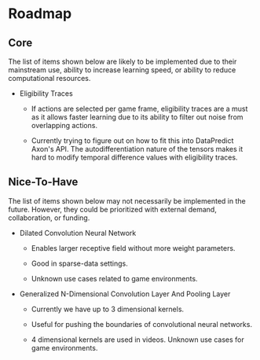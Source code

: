# Roadmap

## Core

The list of items shown below are likely to be implemented due to their mainstream use, ability to increase learning speed, or ability to reduce computational resources.

* Eligibility Traces

  * If actions are selected per game frame, eligibility traces are a must as it allows faster learning due to its ability to filter out noise from overlapping actions.

  * Currently trying to figure out on how to fit this into DataPredict Axon's API. The autodifferentiation nature of the tensors makes it hard to modify temporal difference values with eligibility traces.

## Nice-To-Have

The list of items shown below may not necessarily be implemented in the future. However, they could be prioritized with external demand, collaboration, or funding.

* Dilated Convolution Neural Network

  * Enables larger receptive field without more weight parameters.

  * Good in sparse-data settings.

  * Unknown use cases related to game environments.

* Generalized N-Dimensional Convolution Layer And Pooling Layer

  * Currently we have up to 3 dimensional kernels.

  * Useful for pushing the boundaries of convolutional neural networks.

  * 4 dimensional kernels are used in videos. Unknown use cases for game environments.
